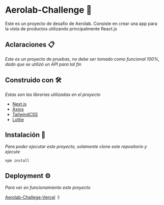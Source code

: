 # Aerolab-Challenge 🚀
Este es un proyecto de desafio de Aerolab. Consiste en crear una app para la vista de productos utilizando principalmente React.js

## Aclaraciones 📋 
_Este es un proyecto de pruebas, no debe ser tomado como funcional 100%, dado que se utilizó un API para tal fin_

## Construido con 🛠️ 
_Estas son las librerias utilizadas en el proyecto_

* [Next.js](https://nextjs.org/)
* [Axios](https://github.com/axios/axios)
* [TailwindCSS](https://tailwindcss.com/)
* [Lottie](https://lottiefiles.com/)

## Instalación 🔧 
_Para poder ejecutar este proyecto, solamente clone este repositorio y ejecute_
```
npm install
```
## Deployment ⚙️

_Para ver en funcionamiento este proyecto_

[Aerolab-Challege-Vercel](https://aerolab-challenge-rose.vercel.app/) 🖇️

